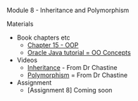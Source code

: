 Module 8 - Inheritance and Polymorphism

Materials
+ Book chapters etc
    + [Chapter 15 - OOP](http://greenteapress.com/thinkjava5/html/thinkjava017.html)
    + [Oracle Java tutorial = OO Concepts](http://docs.oracle.com/javase/tutorial/java/concepts/index.html)
+ Videos
    + [Inheritance](https://www.youtube.com/watch?v=LA1InXN0hgQ&list=UUSH2TieRlco7uQOGU8Vppnw) - From Dr Chastine
    + [Polymorphism](https://www.youtube.com/watch?v=v_ZBH1RsJqU&list=UUSH2TieRlco7uQOGU8Vppnw) = From Dr Chastine
+ Assignment
    + [Assignment 8] Coming soon
